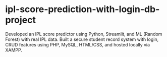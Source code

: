 # ipl-score-prediction-with-login-db-project
Developed an IPL score predictor using Python, Streamlit, and ML (Random Forest) with real IPL data. Built a secure student record system with login, CRUD features using PHP, MySQL, HTML/CSS, and hosted locally via XAMPP.
